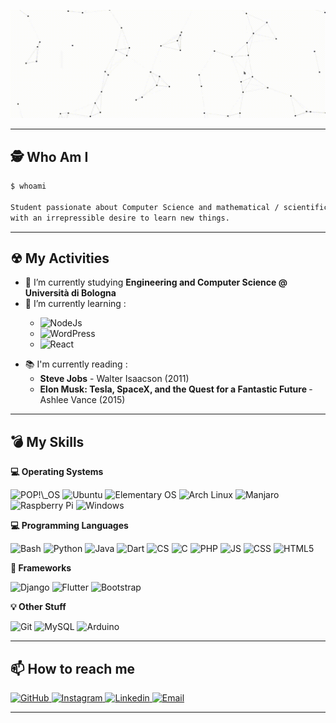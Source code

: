 <a href="https://alessandromazzoli.codes"><img src="https://github.com/alemazzo/alemazzo/blob/main/cutted.gif" alt="presentation"/></a>


<!--![image](https://github.com/alemazzo/alemazzo/blob/main/presentation.gif)-->

----

## 🕵 Who Am I

  ```bash
  $ whoami
  
  Student passionate about Computer Science and mathematical / scientific subjects 
  with an irrepressible desire to learn new things. 
  ```
  
---

## ☢ My Activities

- 🔭 I’m currently studying **Engineering and Computer Science @ Università di Bologna**
- 🌱 I’m currently learning : <p>
  <ul>
  <li>  <img alt="NodeJs" src="https://img.shields.io/badge/-NodeJS-339933?style=for-the-badge&logo=node.js&logoColor=white" /> </li>
  <li>  <img alt="WordPress" src="https://img.shields.io/badge/-WordPress-21759B?style=for-the-badge&logo=wordpress&logoColor=white" /> </li>
  <li>  <img alt="React" src="https://img.shields.io/badge/-React-61DAFB?style=for-the-badge&logo=react&logoColor=black" /> </li>
  </ul>
  </p>
- 📚 I'm currently reading : 
  <ul>
    <li> <b>Steve Jobs</b> - Walter Isaacson (2011)</li>
  <li> <b>Elon Musk: Tesla, SpaceX, and the Quest for a Fantastic Future </b> - Ashlee Vance (2015) </li>
  </ul>
  

----

## 💣 My Skills

  
  <b> 💻 Operating Systems </b> <br> 
  <p>
  <img alt="POP!\_OS" src="https://img.shields.io/badge/-Pop!\_os-FCC624?style=for-the-badge&logo=pop!_os&logoColor=black" />
  <img alt="Ubuntu" src="https://img.shields.io/badge/-Ubuntu-E95420?style=for-the-badge&logo=ubuntu&logoColor=white" />
  <img alt="Elementary OS" src="https://img.shields.io/badge/-Elementary-64BAFF?style=for-the-badge&logo=elementary&logoColor=black" />
  <img alt="Arch Linux" src="https://img.shields.io/badge/-Arch Linux-1793D1?style=for-the-badge&logo=arch-linux&logoColor=white" />
  <img alt="Manjaro" src="https://img.shields.io/badge/-Manjaro-35BF5C?style=for-the-badge&logo=manjaro&logoColor=white" />
  <img alt="Raspberry Pi" src="https://img.shields.io/badge/-Raspberry Pi-C51A4A?style=for-the-badge&logo=raspberry-pi&logoColor=white" />
  <img alt="Windows" src="https://img.shields.io/badge/-Winzoz-0078D6?style=for-the-badge&logo=windows&logoColor=white" />
  </p>
  
  <b> 💻 Programming Languages </b> <br>
  <p>
    <img alt="Bash" src="https://img.shields.io/badge/-Bash-4EAA25?style=for-the-badge&logo=gnu-bash&logoColor=white" />
    <img alt="Python" src="https://img.shields.io/badge/-Python-3776AB?style=for-the-badge&logo=python&logoColor=white" />
    <img alt="Java" src="https://img.shields.io/badge/-Java-007396?style=for-the-badge&logo=java&logoColor=white" />
    <img alt="Dart" src="https://img.shields.io/badge/-Dart-0175C2?style=for-the-badge&logo=dart&logoColor=white" />
    <img alt="CS" src="https://img.shields.io/badge/-C %23-239120?style=for-the-badge&logo=c-sharp&logoColor=white" />
    <img alt="C" src="https://img.shields.io/badge/-Ansi C-A8B9CC?style=for-the-badge&logo=c&logoColor=black" />
    <img alt="PHP" src="https://img.shields.io/badge/-PHP-777BB4?style=for-the-badge&logo=php&logoColor=black" />
    <img alt="JS" src="https://img.shields.io/badge/-JavaScript-F7DF1E?style=for-the-badge&logo=javascript&logoColor=white" />
    <img alt="CSS" src="https://img.shields.io/badge/-CSS-1572B6?style=for-the-badge&logo=css3&logoColor=white" />  
    <img alt="HTML5" src="https://img.shields.io/badge/-HTML5-E34F26?style=for-the-badge&logo=html5&logoColor=white" />
  </p>
  
  <b> 🔮 Frameworks </b> <br>
  <p>
    <img alt="Django" src="https://img.shields.io/badge/-Django-092E20?style=for-the-badge&logo=django&logoColor=white" />
    <img alt="Flutter" src="https://img.shields.io/badge/-Flutter-02569B?style=for-the-badge&logo=flutter&logoColor=white" />
    <img alt="Bootstrap" src="https://img.shields.io/badge/-Bootstrap-563D7C?style=for-the-badge&logo=bootstrap&logoColor=white" />
  </p>
  
  <b> 💡 Other Stuff </b> <br>
  <p>
    <img alt="Git" src="https://img.shields.io/badge/-Git-F05032?style=for-the-badge&logo=Git&logoColor=white" />
    <img alt="MySQL" src="https://img.shields.io/badge/-MySQL-4479A1?style=for-the-badge&logo=mysql&logoColor=white" />  
    <img alt="Arduino" src="https://img.shields.io/badge/-Arduino-00979D?style=for-the-badge&logo=Arduino&logoColor=white" />
  </p>


----

## 📫 How to reach me
<p>
  <a href="https://github.com/alemazzo">
    <img alt="GitHub" src="https://img.shields.io/badge/-Github-181717?style=for-the-badge&logo=github&logoColor=white" />
  </a> 
  <a href="https://www.instagram.com/alessandro.py/">
    <img alt="Instagram" src="https://img.shields.io/badge/-Instagram-E4405F?style=for-the-badge&logo=instagram&logoColor=white" />
  </a> 
  <a href="https://www.linkedin.com/in/alessandro-mazzoli-009868140/">
    <img alt="Linkedin" src="https://img.shields.io/badge/-Linkedin-0077B5?style=for-the-badge&logo=linkedin&logoColor=white" />
  </a> 
  <a href="mailto:developer.alessandro.mazzoli@gmail.com">
    <img alt="Email" src="https://img.shields.io/badge/-Email-D14836?style=for-the-badge&logo=gmail&logoColor=white" />
  </a>  
  
</p>

----
<!--
## 💫 Useless Section

![image](https://github.com/alemazzo/alemazzo/blob/main/dino.gif)


Here are some ideas to get you started:

- 🔭 I’m currently working on ...
- 🌱 I’m currently learning ...
- 👯 I’m looking to collaborate on ...
- 🤔 I’m looking for help with ...
- 💬 Ask me about ...
- 📫 How to reach me: ...
- 😄 Pronouns: ...
- ⚡ Fun fact: ...
-->

